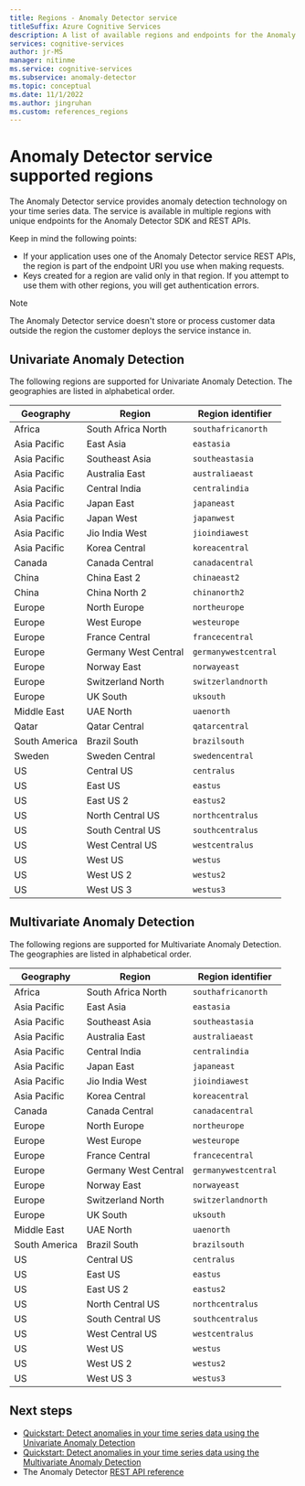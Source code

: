 ```yaml
---
title: Regions - Anomaly Detector service
titleSuffix: Azure Cognitive Services
description: A list of available regions and endpoints for the Anomaly Detector service, including Univariate Anomaly Detection and Multivariate Anomaly Detection.
services: cognitive-services
author: jr-MS
manager: nitinme
ms.service: cognitive-services
ms.subservice: anomaly-detector
ms.topic: conceptual
ms.date: 11/1/2022
ms.author: jingruhan
ms.custom: references_regions
---
```


# Anomaly Detector service supported regions

The Anomaly Detector service provides anomaly detection technology on your time series data. The service is available in multiple regions with unique endpoints for the Anomaly Detector SDK and REST APIs.

Keep in mind the following points:

* If your application uses one of the Anomaly Detector service REST APIs, the region is part of the endpoint URI you use when making requests.
* Keys created for a region are valid only in that region. If you attempt to use them with other regions, you will get authentication errors.

> [!NOTE]
> The Anomaly Detector service doesn't store or process customer data outside the region the customer deploys the service instance in.

## Univariate Anomaly Detection

The following regions are supported for Univariate Anomaly Detection. The geographies are listed in alphabetical order.

| Geography | Region | Region identifier |
| ----- | ----- | ----- |
| Africa | South Africa North | `southafricanorth`  |
| Asia Pacific | East Asia | `eastasia`  |
| Asia Pacific | Southeast Asia | `southeastasia` |
| Asia Pacific | Australia East | `australiaeast` |
| Asia Pacific | Central India | `centralindia` |
| Asia Pacific | Japan East | `japaneast` |
| Asia Pacific | Japan West | `japanwest` |
| Asia Pacific | Jio India West | `jioindiawest` |
| Asia Pacific | Korea Central | `koreacentral`  |
| Canada | Canada Central | `canadacentral`  |
| China | China East 2 | `chinaeast2`  |
| China | China North 2 | `chinanorth2`  |
| Europe | North Europe | `northeurope` |
| Europe | West Europe | `westeurope` |
| Europe | France Central | `francecentral` |
| Europe | Germany West Central | `germanywestcentral` |
| Europe | Norway East | `norwayeast` |
| Europe | Switzerland North | `switzerlandnorth`  |
| Europe | UK South | `uksouth` |
| Middle East | UAE North | `uaenorth`  |
| Qatar  | Qatar Central | `qatarcentral` |
| South America | Brazil South | `brazilsouth`  |
| Sweden | Sweden Central | `swedencentral`  |
| US | Central US | `centralus` |
| US | East US | `eastus` |
| US | East US 2 | `eastus2` |
| US | North Central US | `northcentralus` |
| US | South Central US | `southcentralus` |
| US | West Central US | `westcentralus`  |
| US | West US | `westus`|
| US | West US 2 | `westus2` |
| US | West US 3 | `westus3` |

## Multivariate Anomaly Detection

The following regions are supported for Multivariate Anomaly Detection. The geographies are listed in alphabetical order.

| Geography | Region | Region identifier |
| ----- | ----- | ----- |
| Africa | South Africa North | `southafricanorth`  |
| Asia Pacific | East Asia | `eastasia`  |
| Asia Pacific | Southeast Asia | `southeastasia` |
| Asia Pacific | Australia East | `australiaeast` |
| Asia Pacific | Central India | `centralindia` |
| Asia Pacific | Japan East | `japaneast` |
| Asia Pacific | Jio India West | `jioindiawest` |
| Asia Pacific | Korea Central | `koreacentral`  |
| Canada | Canada Central | `canadacentral`  |
| Europe | North Europe | `northeurope` |
| Europe | West Europe | `westeurope` |
| Europe | France Central | `francecentral` |
| Europe | Germany West Central | `germanywestcentral` |
| Europe | Norway East | `norwayeast` |
| Europe | Switzerland North | `switzerlandnorth`  |
| Europe | UK South | `uksouth` |
| Middle East | UAE North | `uaenorth`  |
| South America | Brazil South | `brazilsouth`  |
| US | Central US | `centralus` |
| US | East US | `eastus` |
| US | East US 2 | `eastus2` |
| US | North Central US | `northcentralus` |
| US | South Central US | `southcentralus` |
| US | West Central US | `westcentralus`  |
| US | West US | `westus`|
| US | West US 2 | `westus2` |
| US | West US 3 | `westus3` |

## Next steps

* [Quickstart: Detect anomalies in your time series data using the Univariate Anomaly Detection](quickstarts/client-libraries.md)
* [Quickstart: Detect anomalies in your time series data using the Multivariate Anomaly Detection](quickstarts/client-libraries-multivariate.md)
* The Anomaly Detector [REST API reference](https://aka.ms/ad-api)
